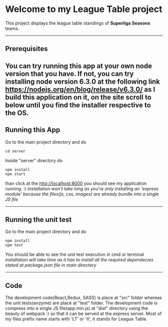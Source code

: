 # Welcome to my League Table project #

This project displays the league table standings of __Superliga Seasons__ teams.

---

## Prerequisites ##

You can try running this app at your own __node version__ that you have.<return>
If not, you can try installing node version 6.3.0 at the following link
<a href="https://nodejs.org/en/blog/release/v6.3.0/">https://nodejs.org/en/blog/release/v6.3.0/</a> as I build this application on it, on the site scroll to below until you find the installer respective to the OS.
---

## Running this App ##
Go to the main project directory and do
```
cd server
```
Inside "server" directory do
```
npm install
npm start
```
than click at the <a href="http://localhost:8000">http://localhost:8000</a> you should see my application running. :) <return>
*installation won't take long as you're only installing an 'express module' because the files(js, css, images) are already bundle into a single JS file*

---



## Running the unit test ##
Go to the main project directory and do
```
npm install
npm test
```

You should be able to see the unit test execution in cmd or terminal
*installation will take time as it has to install all the required dependecies stated at package.json file in main directory*

---



## Code ##

The development code(React,Redux, SASS) is place at "src" folder whereas the unit tests(enzyme) are place at "test" folder.<return>
The development code is compress into a single JS file(app.min.js) at "dist" directory using the beauty of webpack :) so that it can be served at the express server.
Most of my files prefix name starts with 'LT' or 'lt', it stands for League Table.